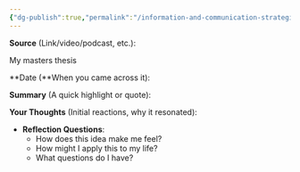 ```yaml
---
{"dg-publish":true,"permalink":"/information-and-communication-strategies-in-the-automotive-industry-using-luxury-brands-as-an-example/"}
---
```


**Source** (Link/video/podcast, etc.):

My masters thesis

**Date (**When you came across it):

**Summary** (A quick highlight or quote):

**Your Thoughts** (Initial reactions, why it resonated):

- **Reflection Questions**:
    - How does this idea make me feel?
    - How might I apply this to my life?
    - What questions do I have?